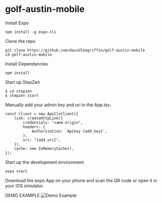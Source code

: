 # golf-austin-mobile

Install Expo
```
npm install -g expo-cli
```

Clone the repo
```
git clone https://github.com/davidleegriffin/golf-austin-mobile
cd golf-austin-mobile
```

Install Dependancies
```
npm install
```

Start up StepZen
```
$ cd stepzen
$ stepzen start
```


Manually add your admin key and uri in the App.tsx. 
```
const client = new ApolloClient({
	link: createHttpLink({
		credentials: "same-origin",
		headers: {
			Authorization: `Apikey {add_key}`,
		},
		uri: "{add_uri}",
	}),
	cache: new InMemoryCache(),
});
```

Start up the development environment
```
expo start
```

Download the expo App on your phone and scan the QR code or open it in your IOS simulator.

DEMO EXAMPLE
![Demo Example](./golf-austin-mobile-demo.gif)